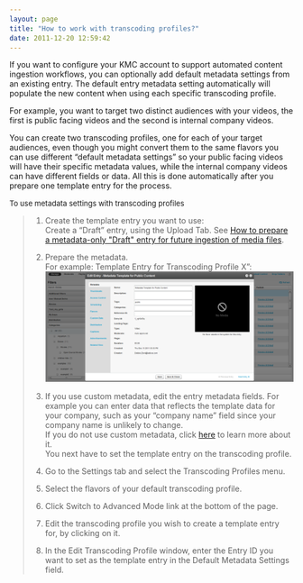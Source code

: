 ```yaml
---
layout: page
title: "How to work with transcoding profiles?"
date: 2011-12-20 12:59:42
---
```


If you want to configure your KMC account to support automated content ingestion workflows, you can optionally add default metadata settings from an existing entry. The default entry metadata setting automatically will populate the new content when using each specific transcoding profile.

For example, you want to target two distinct audiences with your videos, the first is public facing videos and the second is internal company videos.

You can create two transcoding profiles, one for each of your target audiences, even though you might convert them to the same flavors you can use different “default metadata settings” so your public facing videos will have their specific metadata values, while the internal company videos can have different fields or data. All this is done automatically after you prepare one template entry for the process.

<p class="Procedure mce-procedure">
  <span style="font-size: small;">To use metadata settings with transcoding profiles</span>
</p>

> 1.  Create the template entry you want to use:  
>     Create a “Draft” entry, using the Upload Tab. See <a href="{{site.url}}/documentation/Knowledge/how-prepare-metadata-only-draft-entry-future-ingestion-media-files.html" target="_blank">How to prepare a metadata-only "Draft" entry for future ingestion of media files</a>.
> 2.  Prepare the metadata.  
>     For example: Template Entry for Transcoding Profile X”:  
>     <img src="../../assets/745.img">
> 
> 3.  If you use custom metadata, edit the entry metadata fields. For example you can enter data that reflects the template data for your company, such as your “company name” field since your company name is unlikely to change.  
>     If you do not use custom metadata, click <a href="http://www.kaltura.com/api_v3/testmeDoc/index.php?service=metadata_metadata" target="_blank" title="Custom Metadata Intro Page">here</a> to learn more about it.   
>     You next have to set the template entry on the transcoding profile.
> 4.  Go to the Settings tab and select the Transcoding Profiles menu.
> 5.  Select the flavors of your default transcoding profile.
> 6.  Click Switch to Advanced Mode link at the bottom of the page.
> 7.  Edit the transcoding profile you wish to create a template entry for, by clicking on it.
> 8.  In the Edit Transcoding Profile window, enter the Entry ID you want to set as the template entry in the Default Metadata Settings field.